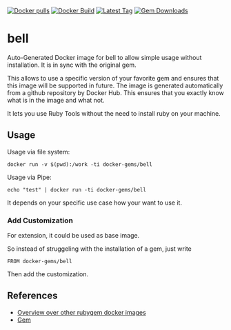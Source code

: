 [![Docker pulls](https://img.shields.io/docker/pulls/rubygem/bell.svg)](https://hub.docker.com/r/rubygem/bell/)
[![Docker Build](https://img.shields.io/docker/automated/rubygem/bell.svg)](https://hub.docker.com/r/rubygem/bell/)
[![Latest Tag](https://img.shields.io/github/tag/docker-rubygem/bell.svg)](https://hub.docker.com/r/rubygem/bell/)
[![Gem Downloads](https://img.shields.io/gem/dt/bell.svg)](https://rubygems.org/gems/bell/)
# bell

Auto-Generated Docker image for bell to allow simple usage without installation.
It is in sync with the original gem.

This allows to use a specific version of your favorite gem and ensures that this image will be supported in future.
The image is generated automatically from a github repository by Docker Hub.
This ensures that you exactly know what is in the image and what not.

It lets you use Ruby Tools without the need to install ruby on your machine.

## Usage

Usage via file system:

`docker run -v $(pwd):/work -ti docker-gems/bell`

Usage via Pipe:

`echo "test" | docker run -ti docker-gems/bell`

It depends on your specific use case how your want to use it.

### Add Customization

For extension, it could be used as base image.

So instead of struggeling with the installation of a gem, just write

`FROM docker-gems/bell`

Then add the customization.

## References

 - [Overview over other rubygem docker images](https://github.com/thinkbot/docker-rubygem)
 - [Gem](https://rubygems.org/gems/bell/)
